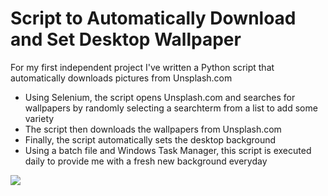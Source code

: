 # Script to Automatically Download and Set Desktop Wallpaper
For my first independent project I've written a Python script that automatically downloads pictures from Unsplash.com

* Using Selenium, the script opens Unsplash.com and searches for wallpapers by randomly selecting a searchterm from a list to add some variety
* The script then downloads the wallpapers from Unsplash.com 
* Finally, the script automatically sets the desktop background 
* Using a batch file and Windows Task Manager, this script is executed daily to provide me with a fresh new background everyday

![](Images/.png)


